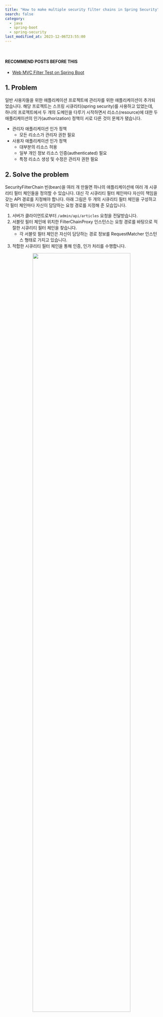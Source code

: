 ```yaml
---
title: "How to make multiple security filter chains in Spring Security"
search: false
category:
  - java
  - spring-boot
  - spring-security
last_modified_at: 2023-12-06T23:55:00
---
```


<br/>

#### RECOMMEND POSTS BEFORE THIS

- [Web MVC Filter Test on Spring Boot][web-mvc-filter-test-on-spring-boot-link]

## 1. Problem

일반 사용자들을 위한 애플리케이션 프로젝트에 관리자를 위한 애플리케이션이 추가되었습니다. 해당 프로젝트는 스프링 시큐리티(spring security)를 사용하고 있었는데, 하나의 프로젝트에서 두 개의 도메인을 다루기 시작하면서 리소스(resource)에 대한 두 애플리케이션의 인가(authorization) 정책이 서로 다른 것이 문제가 됐습니다. 

- 관리자 애플리케이션 인가 정책
    - 모든 리소스가 관리자 권한 필요
- 사용자 애플리케이션 인가 정책
    - 대부분의 리소스 허용
    - 일부 개인 정보 리소스 인증(authenticated) 필요
    - 특정 리소스 생성 및 수정은 관리자 권한 필요

## 2. Solve the problem

SecurityFilterChain 빈(bean)을 여러 개 만들면 하나의 애플리케이션에 여러 개 시큐리티 필터 체인들을 정의할 수 있습니다. 대신 각 시큐리티 필터 체인마다 자신이 책임을 갖는 API 경로를 지정해야 합니다. 아래 그림은 두 개의 시큐리티 필터 체인을 구성하고 각 필터 체인마다 자신이 담당하는 요청 경로를 지정해 준 모습입니다. 

1. 서버가 클라이언트로부터 `/admin/api/articles` 요청을 전달받습니다. 
1. 서블릿 필터 체인에 위치한 FilterChainProxy 인스턴스는 요청 경로를 바탕으로 적절한 시큐리티 필터 체인을 찾습니다.
    - 각 서블릿 필터 체인은 자신이 담당하는 경로 정보를 RequestMatcher 인스턴스 형태로 가지고 있습니다.
1. 적합한 시큐리티 필터 체인을 통해 인증, 인가 처리를 수행합니다.

<p align="center">
    <img src="/images/how-to-make-multiple-security-filter-chains-01.png" width="80%" class="image__border">
</p>

### 2.1. API Design

기존 API 경로를 변경하는 작업이 필요했습니다. 한 프로젝트에 도메인이 늘어났기 때문에 API 경로를 명확히 구분짓기 위해 기존 애플리케이션에서 사용했던 경로인 `/api/**` 앞에 도메인 이름을 추가합니다. 두 도메인은 서로 다른 로그인 방식을 제공하기 때문에 로그인 경로도 추가적으로 구분합니다.

- 관리자 애플리케이션 리소스 API 경로
    - /admin/api/**
    - /admin/login
- 일반 사용자 애플리케이션 리소스 API 경로
    - /app/api/**
    - /app/login

### 2.2. SecurityConfig Class

코드를 일부 각색한 설정(configuration) 클래스입니다. 

- adminSecurityFilterChain 메소드
    - 담당 리소스 경로는 `/admin/api/**`, `/admin/login` 입니다.
    - 모든 리소스 경로는 `ADMIN` 권한을 가진 사용자만 접근할 수 있습니다.
    - 폼(form) 로그인 인증 방식을 사용합니다.
        - 로그인 성공시 리다이렉트 URL은 `/admin/home` 입니다.
        - 로그인 실패시 리다이렉트 URL은 `/admin/login?error` 입니다.
- appSecurityFilterChain 메소드
    - 담당 경로는 `/app/api/**`, `/app/login` 입니다.
    - 다음과 같은 리소스 인가 규칙을 가집니다.
        - `/app/api/private-articles` 경로는 인증된 사용자만 접근할 수 있습니다.
        - 이 외 경로는 모두 허용입니다.
    - 폼(form) 로그인 인증 방식을 사용합니다.
        - 로그인 성공시 리다이렉트 URL은 `/app/home` 입니다.
        - 로그인 실패시 리다이렉트 URL은 `/app/login?error` 입니다.

```java
package action.in.blog.config;

import org.springframework.context.annotation.Bean;
import org.springframework.context.annotation.Configuration;
import org.springframework.http.HttpMethod;
import org.springframework.security.config.annotation.web.builders.HttpSecurity;
import org.springframework.security.config.annotation.web.configuration.EnableWebSecurity;
import org.springframework.security.config.annotation.web.configurers.AbstractHttpConfigurer;
import org.springframework.security.web.SecurityFilterChain;

@Configuration
@EnableWebSecurity
public class SecurityConfig {

    private static final String[] adminSecurityMatcher = new String[]{
            "/admin/api/**",
            "/admin/login"
    };

    private static final String[] appSecurityMatcher = new String[]{
            "/app/api/**",
            "/app/login"
    };

    @Bean
    public SecurityFilterChain adminSecurityFilterChain(HttpSecurity httpSecurity) throws Exception {
        httpSecurity.securityMatcher(adminSecurityMatcher);
        httpSecurity.authorizeHttpRequests(
                registry -> registry.anyRequest().hasRole("ADMIN")
        );
        httpSecurity.formLogin(
                configurer -> configurer
                        .loginProcessingUrl("/admin/login")
                        .defaultSuccessUrl("/admin/home")
                        .failureUrl("/admin/login?error")
        );
        httpSecurity.csrf(
                AbstractHttpConfigurer::disable
        );
        return httpSecurity.build();
    }

    @Bean
    public SecurityFilterChain appSecurityFilterChain(HttpSecurity httpSecurity) throws Exception {
        httpSecurity.securityMatcher(appSecurityMatcher);
        httpSecurity.authorizeHttpRequests(
                registry -> registry
                        .requestMatchers(HttpMethod.GET, "/app/api/private-articles").authenticated()
                        .anyRequest().permitAll()
        );
        httpSecurity.formLogin(
                configurer -> configurer
                        .loginProcessingUrl("/app/login")
                        .defaultSuccessUrl("/app/home")
                        .failureUrl("/app/login?error")
        );
        httpSecurity.csrf(
                AbstractHttpConfigurer::disable
        );
        return httpSecurity.build();
    }
}
```

## 3. Test

테스트 코드를 통해 설정 클래스에서 정의한 두 개의 시큐리티 필터 체인이 정상적으로 동작하는지 확인합니다. 로그인 테스트를 위해 InMemoryUserDetailsManager 객체를 사용해 두 명의 임시 사용자를 준비합니다.

```java
package action.in.blog;

import org.springframework.context.annotation.Bean;
import org.springframework.context.annotation.Configuration;
import org.springframework.security.core.userdetails.User;
import org.springframework.security.core.userdetails.UserDetailsService;
import org.springframework.security.crypto.factory.PasswordEncoderFactories;
import org.springframework.security.crypto.password.PasswordEncoder;
import org.springframework.security.provisioning.InMemoryUserDetailsManager;

@Configuration
public class MockUsers {

    @Bean
    public PasswordEncoder passwordEncoder() {
        return PasswordEncoderFactories.createDelegatingPasswordEncoder();
    }

    @Bean
    public UserDetailsService inMemoryUserDetailsManager() {
        var inMemoryUserDetailsManager = new InMemoryUserDetailsManager();
        inMemoryUserDetailsManager.createUser(
                User.withDefaultPasswordEncoder()
                        .username("junhyunny")
                        .password("123")
                        .roles("ADMIN")
                        .build()
        );
        inMemoryUserDetailsManager.createUser(
                User.withDefaultPasswordEncoder()
                        .username("jua")
                        .password("123")
                        .roles("USER")
                        .build()
        );
        return inMemoryUserDetailsManager;
    }
}
```

### 3.1. Admin Resource

관리자 애플리케이션의 컨트롤러 클래스를 먼저 살펴봅니다.

#### 3.1.1. AdminController Class

```java
package action.in.blog.controller;

import org.springframework.web.bind.annotation.GetMapping;
import org.springframework.web.bind.annotation.RequestMapping;
import org.springframework.web.bind.annotation.RestController;

@RestController
@RequestMapping("/admin/api")
public class AdminController {

    @GetMapping("/articles")
    public String articles() {
        return "admin articles";
    }
}
```

#### 3.1.2. AdminControllerTest Class

테스트를 위한 환경을 준비합니다.

- 테스트 대상 컨트롤러를 스코핑하고 설정한 시큐리티 필터 체인이 동작하도록 @WebMvcTest 애너테이션을 통해 통합 테스트(integration test)를 수행합니다.
- 다음과 같은 추가 의존성이 필요합니다.
    - 설정한 시큐리티 필터 체인이 적용될 수 있도록 SecurityConfig 클래스를 추가(import)합니다.
    - 로그인 테스트를 위해 MockUsers 클래스를 추가합니다.

각 테스트 별로 다음과 같은 내용을 검증합니다.

- login 메소드
    - InMemoryUserDetailsManager 객체에 추가된 사용자로 로그인을 수행합니다.
    - 관리자 시큐리티 필터 체인에 정의한 로그인 성공 URL로 리다이렉트 되는지 확인합니다.
- wrongCredential_login_redirectFailure 메소드
    - 잘못된 사용자 자격 증명을 사용해 로그인을 수행합니다.
    - 관리자 시큐리티 필터 체인에 정의한 로그인 실패 URL로 리다이렉트 되는지 확인합니다.
- articles 메소드
    - 관리자 애플리케이션 리소스에 접근합니다.
    - 관리자 권한을 가진 사용자로 접근하는 경우 정상적으로 응답을 받는지 확인합니다.
- withoutAuthentication_articles_redirectToLogin 메소드
    - 관리자 애플리케이션 리소스에 접근합니다.
    - 사용자 인증 없이 접근하는 경우 로그인 페이지로 리다이렉트 되는지 확인합니다.
- withoutAuthorization_articles_statusForbidden 메소드
    - 관리자 애플리케이션 리소스에 접근합니다.
    - 인증은 되었지만, 관리자 권한이 아닌 사용자가 접근하는 경우 `forbidden(403)` 응답을 받는지 확ㅇ니합니다.

```java
package action.in.blog.controller;

import action.in.blog.MockUsers;
import action.in.blog.config.SecurityConfig;
import org.junit.jupiter.api.Test;
import org.springframework.beans.factory.annotation.Autowired;
import org.springframework.boot.test.autoconfigure.web.servlet.WebMvcTest;
import org.springframework.context.annotation.Import;
import org.springframework.http.MediaType;
import org.springframework.security.core.userdetails.User;
import org.springframework.security.core.userdetails.UserDetails;
import org.springframework.test.web.servlet.MockMvc;

import static org.springframework.security.test.web.servlet.request.SecurityMockMvcRequestPostProcessors.user;
import static org.springframework.test.web.servlet.request.MockMvcRequestBuilders.get;
import static org.springframework.test.web.servlet.request.MockMvcRequestBuilders.post;
import static org.springframework.test.web.servlet.result.MockMvcResultMatchers.*;

@Import({SecurityConfig.class, MockUsers.class})
@WebMvcTest(controllers = {AdminController.class})
class AdminControllerTest {

    @Autowired
    MockMvc sut;

    UserDetails sampleAdmin() {
        return User.withDefaultPasswordEncoder()
                .username("junhyunny")
                .password("123")
                .roles("ADMIN")
                .build();
    }

    UserDetails sampleUser() {
        return User.withDefaultPasswordEncoder()
                .username("jua")
                .password("123")
                .roles("USER")
                .build();
    }

    @Test
    void login() throws Exception {

        sut.perform(
                        post("/admin/login")
                                .param("username", "junhyunny")
                                .param("password", "123")
                                .contentType(MediaType.APPLICATION_FORM_URLENCODED)
                )
                .andExpect(status().is3xxRedirection())
                .andExpect(redirectedUrl("/admin/home"))
        ;
    }

    @Test
    void wrongCredential_login_redirectFailure() throws Exception {

        sut.perform(
                        post("/admin/login")
                                .param("username", "junhyunny")
                                .param("password", "12345")
                                .contentType(MediaType.APPLICATION_FORM_URLENCODED)
                )
                .andExpect(status().is3xxRedirection())
                .andExpect(redirectedUrl("/admin/login?error"))
        ;
    }

    @Test
    void articles() throws Exception {

        sut.perform(
                        get("/admin/api/articles")
                                .with(user(sampleAdmin()))
                )
                .andExpect(content().string("admin articles"))
        ;
    }

    @Test
    void withoutAuthentication_articles_redirectToLogin() throws Exception {

        sut.perform(
                        get("/admin/api/articles")
                )
                .andExpect(status().is3xxRedirection())
                .andExpect(redirectedUrl("http://localhost/login"))
        ;
    }

    @Test
    void withoutAuthorization_articles_statusForbidden() throws Exception {

        sut.perform(
                        get("/admin/api/articles")
                                .with(user(sampleUser()))
                )
                .andExpect(status().isForbidden())
        ;
    }
}
```

### 3.2. User Resource

다음으로 사용자 애플리케이션의 컨트롤러 클래스를 살펴봅니다.

#### 3.2.1. UserController Class

```java
package action.in.blog.controller;

import org.springframework.web.bind.annotation.GetMapping;
import org.springframework.web.bind.annotation.RequestMapping;
import org.springframework.web.bind.annotation.RestController;

@RestController
@RequestMapping("/app/api")
public class UserController {

    @GetMapping("/articles")
    public String articles() {
        return "user articles";
    }

    @GetMapping("/private-articles")
    public String privateArticles() {
        return "user's private articles";
    }

}
```

#### 3.2.2. UserControllerTest Class

테스트 환경을 구성하는 방법은 위와 동일합니다. 각 테스트 별로 다음과 같은 내용을 검증합니다.

- login 메소드
    - InMemoryUserDetailsManager 객체에 추가된 사용자로 로그인을 수행합니다.
    - 앱 시큐리티 필터 체인에 정의한 로그인 성공 URL로 리다이렉트 되는지 확인합니다.
- wrongCredential_login_redirectFailure 메소드
    - 잘못된 사용자 자격 증명을 사용해 로그인을 수행합니다.
    - 앱 시큐리티 필터 체인에 정의한 로그인 실패 URL로 리다이렉트 되는지 확인합니다.
- articles 메소드
    - 애플리케이션 리소스에 접근합니다.
    - 인증하지 않은 사용자로 접근하는 경우 정상적으로 응답을 받는지 확인합니다.
- privateArticles 메소드
    - 애플리케이션 리소스에 접근합니다.
    - 인증된 사용자인 경우 정상적으로 응답을 받는지 확인합니다.
- withoutAuthentication_privateArticles_redirectToLogin 메소드
    - 애플리케이션 리소스에 접근합니다.
    - 사용자 인증 없이 접근하는 경우 로그인 페이지로 리다이렉트 되는지 확인합니다.

```java
package action.in.blog.controller;

import action.in.blog.MockUsers;
import action.in.blog.config.SecurityConfig;
import org.junit.jupiter.api.Test;
import org.springframework.beans.factory.annotation.Autowired;
import org.springframework.boot.test.autoconfigure.web.servlet.WebMvcTest;
import org.springframework.context.annotation.Import;
import org.springframework.http.MediaType;
import org.springframework.security.core.userdetails.User;
import org.springframework.security.core.userdetails.UserDetails;
import org.springframework.test.web.servlet.MockMvc;

import static org.springframework.security.test.web.servlet.request.SecurityMockMvcRequestPostProcessors.user;
import static org.springframework.test.web.servlet.request.MockMvcRequestBuilders.get;
import static org.springframework.test.web.servlet.request.MockMvcRequestBuilders.post;
import static org.springframework.test.web.servlet.result.MockMvcResultMatchers.*;

@Import({SecurityConfig.class, MockUsers.class})
@WebMvcTest(controllers = {UserController.class})
class UserControllerTest {

    @Autowired
    MockMvc sut;

    UserDetails sampleUser() {
        return User.withDefaultPasswordEncoder()
                .username("jua")
                .password("123")
                .build();
    }

    @Test
    void login() throws Exception {

        sut.perform(
                        post("/app/login")
                                .param("username", "jua")
                                .param("password", "123")
                                .contentType(MediaType.APPLICATION_FORM_URLENCODED)
                )
                .andExpect(status().is3xxRedirection())
                .andExpect(redirectedUrl("/app/home"))
        ;
    }

    @Test
    void wrongCredential_login_redirectFailure() throws Exception {

        sut.perform(
                        post("/app/login")
                                .param("username", "jua")
                                .param("password", "12345")
                                .contentType(MediaType.APPLICATION_FORM_URLENCODED)
                )
                .andExpect(status().is3xxRedirection())
                .andExpect(redirectedUrl("/app/login?error"))
        ;
    }

    @Test
    void articles() throws Exception {

        sut.perform(
                        get("/app/api/articles")
                )
                .andExpect(content().string("user articles"))
        ;
    }

    @Test
    void privateArticles() throws Exception {

        sut.perform(
                        get("/app/api/private-articles")
                                .with(user(sampleUser()))
                )
                .andExpect(content().string("user's private articles"))
        ;
    }

    @Test
    void withoutAuthentication_privateArticles_redirectToLogin() throws Exception {

        sut.perform(
                        get("/app/api/private-articles")
                )
                .andExpect(status().is3xxRedirection())
                .andExpect(redirectedUrl("http://localhost/login"))
        ;
    }
}
```

#### TEST CODE REPOSITORY

- <https://github.com/Junhyunny/blog-in-action/tree/master/2023-12-06-how-to-make-multiple-security-filter-chains>

[web-mvc-filter-test-on-spring-boot-link]: https://junhyunny.github.io/java/spring-boot/web-mvc-filter-test-on-spring-boot/